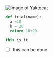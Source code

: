 #
![Image of Yaktocat](https://octodex.github.com/images/yaktocat.png)
``` python
def trial(name):
  a =10
  b = 20
  return 10+20
```

``` c++
this is it
```
- [ ] this can be done
